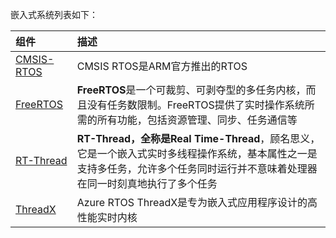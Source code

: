 
嵌入式系统列表如下：

|组件|描述|
|:--|:--|
|[CMSIS-RTOS](CMSIS-RTOS.md) |CMSIS RTOS是ARM官方推出的RTOS|
|[FreeRTOS](FreeRTOS.md) |  **FreeRTOS**是一个可裁剪、可剥夺型的多任务内核，而且没有任务数限制。FreeRTOS提供了实时操作系统所需的所有功能，包括资源管理、同步、任务通信等|
|[RT-Thread](RT-Thread.md)| **RT-Thread，全称是Real Time-Thread**，顾名思义，它是一个嵌入式实时多线程操作系统，基本属性之一是支持多任务，允许多个任务同时运行并不意味着处理器在同一时刻真地执行了多个任务 |
|[ThreadX](ThreadX.md)| Azure RTOS ThreadX是专为嵌入式应用程序设计的高性能实时内核|





